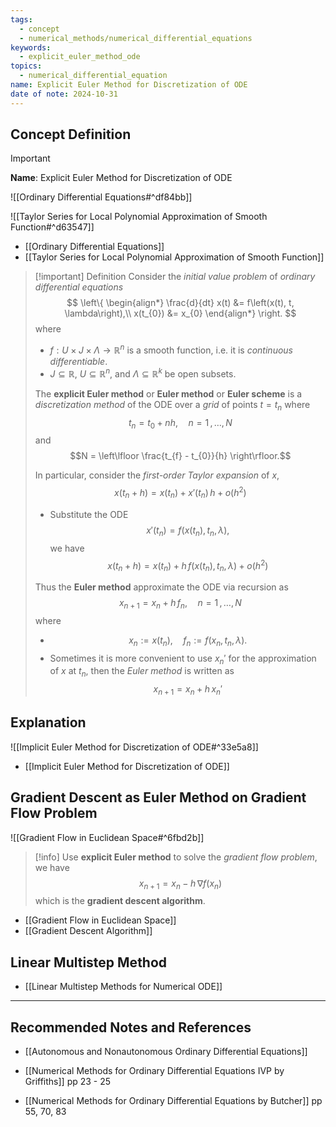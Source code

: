 ```yaml
---
tags:
  - concept
  - numerical_methods/numerical_differential_equations
keywords:
  - explicit_euler_method_ode
topics:
  - numerical_differential_equation
name: Explicit Euler Method for Discretization of ODE
date of note: 2024-10-31
---
```


## Concept Definition

>[!important]
>**Name**: Explicit Euler Method for Discretization of ODE

![[Ordinary Differential Equations#^df84bb]]

![[Taylor Series for Local Polynomial Approximation of Smooth Function#^d63547]]

- [[Ordinary Differential Equations]]
- [[Taylor Series for Local Polynomial Approximation of Smooth Function]]

>[!important] Definition
>Consider the *initial value problem* of *ordinary differential equations*
>$$
>\left\{
>\begin{align*}
>\frac{d}{dt} x(t) &= f\left(x(t), t, \lambda\right),\\
>x(t_{0}) &= x_{0}
>\end{align*}
>\right.
>$$
>where 
>- $f: U \times J \times \Lambda \to \mathbb{R}^n$ is a smooth function, i.e. it is *continuous differentiable*. 
>- $J \subseteq \mathbb{R}$, $U \subseteq \mathbb{R}^n$, and $\Lambda \subseteq \mathbb{R}^k$ be open subsets.
>  
>The **explicit Euler method** or **Euler method** or **Euler scheme** is a *discretization method* of the ODE over a *grid* of points $t = t_{n}$ where $$t_{n} = t_{0} + nh, \quad n=1\,{,}\ldots{,}\,N$$ and $$N = \left\lfloor  \frac{t_{f} - t_{0}}{h}  \right\rfloor.$$
>
>In particular, consider the *first-order Taylor expansion* of $x$, $$x(t_{n} + h) = x(t_{n}) + x'(t_{n})\,h + o(h^2)$$  
>- Substitute the ODE $$x'(t_{n}) = f(x(t_{n}), t_{n}, \lambda),$$ we have $$x(t_{n} + h) = x(t_{n}) + h\,f(x(t_{n}), t_{n}, \lambda) + o(h^2)$$
>  
>Thus the **Euler method** approximate the ODE via recursion as $$x_{n+1} = x_{n} + h\,f_{n}, \quad n=1\,{,}\ldots{,}\,N$$
>where
>- $$x_{n} := x(t_{n}), \quad f_{n} := f(x_{n}, t_{n}, \lambda).$$   
>- Sometimes it is more convenient to use $x_{n}'$ for the approximation of $x$ at $t_{n}$, then the *Euler method* is written as $$x_{n+1} = x_{n} + h\,x_{n}'$$



## Explanation

![[Implicit Euler Method for Discretization of ODE#^33e5a8]]

- [[Implicit Euler Method for Discretization of ODE]]

## Gradient Descent as Euler Method on Gradient Flow Problem

![[Gradient Flow in Euclidean Space#^6fbd2b]]

>[!info]
>Use **explicit Euler method** to solve the *gradient flow problem*, we have
>$$
>x_{n+1} = x_{n} - h\,\nabla f(x_{n})
>$$
>which is the **gradient descent algorithm**.

- [[Gradient Flow in Euclidean Space]]
- [[Gradient Descent Algorithm]]

## Linear Multistep Method

- [[Linear Multistep Methods for Numerical ODE]]



-----------
##  Recommended Notes and References


- [[Autonomous and Nonautonomous Ordinary Differential Equations]]

- [[Numerical Methods for Ordinary Differential Equations IVP by Griffiths]] pp 23 - 25
- [[Numerical Methods for Ordinary Differential Equations by Butcher]] pp 55, 70, 83